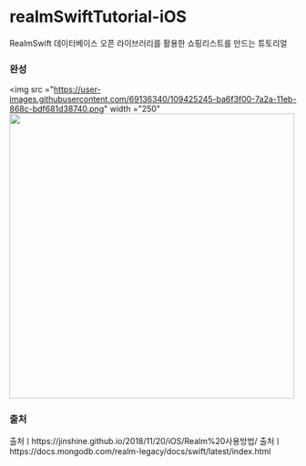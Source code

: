 # realmSwiftTutorial-iOS
RealmSwift 데이터베이스 오픈 라이브러리를 활용한 쇼핑리스트를 만드는 튜토리얼

### 완성
<img src ="https://user-images.githubusercontent.com/69136340/109425245-ba6f3f00-7a2a-11eb-868c-bdf681d38740.png" width ="250"
<img src ="https://user-images.githubusercontent.com/69136340/109425229-a9bec900-7a2a-11eb-9f6a-529efd423f04.png" width="500">

### 출처
출처ㅣhttps://jinshine.github.io/2018/11/20/iOS/Realm%20사용방법/
출처ㅣhttps://docs.mongodb.com/realm-legacy/docs/swift/latest/index.html
